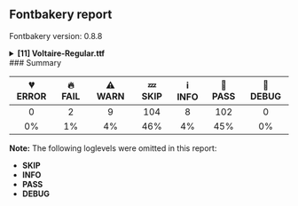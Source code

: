 ## Fontbakery report

Fontbakery version: 0.8.8

<details><summary><b>[11] Voltaire-Regular.ttf</b></summary><div><details><summary>🔥 <b>FAIL:</b> Version number has increased since previous release on Google Fonts? (<a href="https://font-bakery.readthedocs.io/en/latest/fontbakery/profiles/googlefonts.html#com.google.fonts/check/version_bump">com.google.fonts/check/version_bump</a>)</summary><div>


* 🔥 **FAIL** Version number 1.0070037841796875 is equal to version on Google Fonts GitHub repo.
</div></details><details><summary>🔥 <b>FAIL:</b> Checking OS/2 usWinAscent & usWinDescent. (<a href="https://font-bakery.readthedocs.io/en/latest/fontbakery/profiles/universal.html#com.google.fonts/check/family/win_ascent_and_descent">com.google.fonts/check/family/win_ascent_and_descent</a>)</summary><div>


* 🔥 **FAIL** OS/2.usWinDescent value should be equal or greater than 580, but got 570 instead. [code: descent]
</div></details><details><summary>⚠ <b>WARN:</b> Glyphs are similiar to Google Fonts version? (<a href="https://font-bakery.readthedocs.io/en/latest/fontbakery/profiles/googlefonts.html#com.google.fonts/check/production_glyphs_similarity">com.google.fonts/check/production_glyphs_similarity</a>)</summary><div>


* ⚠ **WARN** Following glyphs differ greatly from Google Fonts version:
	* threequarters
	* D
	* Edieresis
	* divide
	* onequarter
	* AE
	* h
	* J
	* Otilde
	* ograve and 108 more.

Use -F or --full-lists to disable shortening of long lists.
</div></details><details><summary>⚠ <b>WARN:</b> Is there kerning info for non-ligated sequences? (<a href="https://font-bakery.readthedocs.io/en/latest/fontbakery/profiles/googlefonts.html#com.google.fonts/check/kerning_for_non_ligated_sequences">com.google.fonts/check/kerning_for_non_ligated_sequences</a>)</summary><div>


* ⚠ **WARN** GPOS table lacks kerning info for the following non-ligated sequences:
	- f + f
	- f + i
	- i + l

   [code: lacks-kern-info]
</div></details><details><summary>⚠ <b>WARN:</b> Ensure fonts have ScriptLangTags declared on the 'meta' table. (<a href="https://font-bakery.readthedocs.io/en/latest/fontbakery/profiles/googlefonts.html#com.google.fonts/check/meta/script_lang_tags">com.google.fonts/check/meta/script_lang_tags</a>)</summary><div>


* ⚠ **WARN** This font file does not have a 'meta' table. [code: lacks-meta-table]
</div></details><details><summary>⚠ <b>WARN:</b> Check font contains no unreachable glyphs (<a href="https://font-bakery.readthedocs.io/en/latest/fontbakery/profiles/universal.html#com.google.fonts/check/unreachable_glyphs">com.google.fonts/check/unreachable_glyphs</a>)</summary><div>


* ⚠ **WARN** The following glyphs could not be reached by codepoint or substitution rules:
	- .null
	- six.lf
	- five.lf
	- nine.lf
	- four.lf
	- zero.lf
	- three.lf
	- two.lf
	- seven.lf
	- eight.lf 
	- And one.lf
 [code: unreachable-glyphs]
</div></details><details><summary>⚠ <b>WARN:</b> Check if each glyph has the recommended amount of contours. (<a href="https://font-bakery.readthedocs.io/en/latest/fontbakery/profiles/universal.html#com.google.fonts/check/contour_count">com.google.fonts/check/contour_count</a>)</summary><div>


* ⚠ **WARN** This font has a 'Soft Hyphen' character (codepoint 0x00AD) which is supposed to be zero-width and invisible, and is used to mark a hyphenation possibility within a word in the absence of or overriding dictionary hyphenation. It is mostly an obsolete mechanism now, and the character is only included in fonts for legacy codepage coverage. [code: softhyphen]
* ⚠ **WARN** This check inspects the glyph outlines and detects the total number of contours in each of them. The expected values are infered from the typical ammounts of contours observed in a large collection of reference font families. The divergences listed below may simply indicate a significantly different design on some of your glyphs. On the other hand, some of these may flag actual bugs in the font such as glyphs mapped to an incorrect codepoint. Please consider reviewing the design and codepoint assignment of these to make sure they are correct.

The following glyphs do not have the recommended number of contours:

	- Glyph name: uni00AD	Contours detected: 1	Expected: 0
	- Glyph name: oslash	Contours detected: 2	Expected: 3
	- Glyph name: aogonek	Contours detected: 3	Expected: 2
	- Glyph name: dcroat	Contours detected: 3	Expected: 2
	- Glyph name: Obreve	Contours detected: 2	Expected: 3
	- Glyph name: tcaron	Contours detected: 1	Expected: 2
	- Glyph name: ohorn	Contours detected: 3	Expected: 2
	- Glyph name: Uhorn	Contours detected: 2	Expected: 1
	- Glyph name: uhorn	Contours detected: 2	Expected: 1
	- Glyph name: uni01EA	Contours detected: 3	Expected: 2 
	- And 43 more.

Use -F or --full-lists to disable shortening of long lists.
 [code: contour-count]
</div></details><details><summary>⚠ <b>WARN:</b> Ensure dotted circle glyph is present and can attach marks. (<a href="https://font-bakery.readthedocs.io/en/latest/fontbakery/profiles/universal.html#com.google.fonts/check/dotted_circle">com.google.fonts/check/dotted_circle</a>)</summary><div>


* ⚠ **WARN** No dotted circle glyph present [code: missing-dotted-circle]
</div></details><details><summary>⚠ <b>WARN:</b> Are any segments inordinately short? (<a href="https://font-bakery.readthedocs.io/en/latest/fontbakery/profiles/<Section: Outline Correctness Checks>.html#com.google.fonts/check/outline_short_segments">com.google.fonts/check/outline_short_segments</a>)</summary><div>


* ⚠ **WARN** The following glyphs have segments which seem very short:
	* five (U+0035) contains a short segment L<<185.0,728.0>--<183.0,726.0>>
	* G (U+0047) contains a short segment L<<869.0,643.0>--<868.0,643.0>>
	* M (U+004D) contains a short segment L<<158.0,1612.0>--<201.0,1612.0>>
	* M (U+004D) contains a short segment L<<1055.0,1612.0>--<1098.0,1612.0>>
	* M (U+004D) contains a short segment L<<629.0,431.0>--<629.0,429.0>>
	* M (U+004D) contains a short segment L<<629.0,429.0>--<628.0,430.0>>
	* M (U+004D) contains a short segment L<<628.0,430.0>--<628.0,431.0>>
	* N (U+004E) contains a short segment L<<158.0,1612.0>--<183.0,1612.0>>
	* N (U+004E) contains a short segment L<<965.0,0.0>--<941.0,0.0>>
	* V (U+0056) contains a short segment L<<491.0,-30.0>--<463.0,-30.0>> and 50 more.

Use -F or --full-lists to disable shortening of long lists. [code: found-short-segments]
</div></details><details><summary>⚠ <b>WARN:</b> Do outlines contain any jaggy segments? (<a href="https://font-bakery.readthedocs.io/en/latest/fontbakery/profiles/<Section: Outline Correctness Checks>.html#com.google.fonts/check/outline_jaggy_segments">com.google.fonts/check/outline_jaggy_segments</a>)</summary><div>


* ⚠ **WARN** The following glyphs have jaggy segments:
	* aogonek (U+0105): B<<390.5,-142.5>-<438.0,-62.0>-<532.0,-2.0>>/B<<532.0,-2.0>-<483.0,-19.0>-<429.0,-19.0>> = 13.416360286287913 and aogonek (U+0105): B<<619.0,45.0>-<617.0,44.0>-<615.0,43.0>>/L<<615.0,43.0>--<620.0,45.0>> = 4.763641690726143 [code: found-jaggy-segments]
</div></details><details><summary>⚠ <b>WARN:</b> Do outlines contain any semi-vertical or semi-horizontal lines? (<a href="https://font-bakery.readthedocs.io/en/latest/fontbakery/profiles/<Section: Outline Correctness Checks>.html#com.google.fonts/check/outline_semi_vertical">com.google.fonts/check/outline_semi_vertical</a>)</summary><div>


* ⚠ **WARN** The following glyphs have semi-vertical/semi-horizontal lines:
 * Amacron (U+0100): L<<248.0,1701.0>--<249.0,1859.0>>
 * Amacron (U+0100): L<<731.0,1859.0>--<732.0,1701.0>>
 * Aogonek (U+0104): L<<951.0,-365.0>--<950.0,-506.0>>
 * Emacron (U+0112): L<<196.0,1701.0>--<197.0,1859.0>>
 * Emacron (U+0112): L<<679.0,1859.0>--<680.0,1701.0>>
 * Eogonek (U+0118): L<<709.0,-365.0>--<708.0,-506.0>>
 * F (U+0046): L<<178.0,1594.0>--<733.0,1593.0>>
 * Imacron (U+012A): L<<26.0,1701.0>--<27.0,1859.0>>
 * Imacron (U+012A): L<<509.0,1859.0>--<510.0,1701.0>>
 * Iogonek (U+012E): L<<372.0,-365.0>--<371.0,-506.0>> and 124 more.

Use -F or --full-lists to disable shortening of long lists. [code: found-semi-vertical]
</div></details><br></div></details>
### Summary

| 💔 ERROR | 🔥 FAIL | ⚠ WARN | 💤 SKIP | ℹ INFO | 🍞 PASS | 🔎 DEBUG |
|:-----:|:----:|:----:|:----:|:----:|:----:|:----:|
| 0 | 2 | 9 | 104 | 8 | 102 | 0 |
| 0% | 1% | 4% | 46% | 4% | 45% | 0% |

**Note:** The following loglevels were omitted in this report:
* **SKIP**
* **INFO**
* **PASS**
* **DEBUG**
